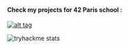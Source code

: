 #### Check my projects for 42 Paris school :

[![alt tag](https://user-images.githubusercontent.com/91064070/147281451-3d9d4c4e-9a56-4f4e-8682-e2df9c15944a.png)](https://github.com/ThePush/42_cursus)

![tryhackme stats](https://raw.githubusercontent.com/gits/gits/master/assets/thm_propic.png)
